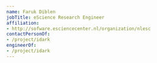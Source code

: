 ```yaml
---
name: Faruk Diblen
jobTitle: eScience Research Engineer
affiliation:
- http://sofware.esciencecenter.nl/organization/nlesc
contactPersonOf:
- /project/idark
engineerOf:
- /project/idark
---
```


